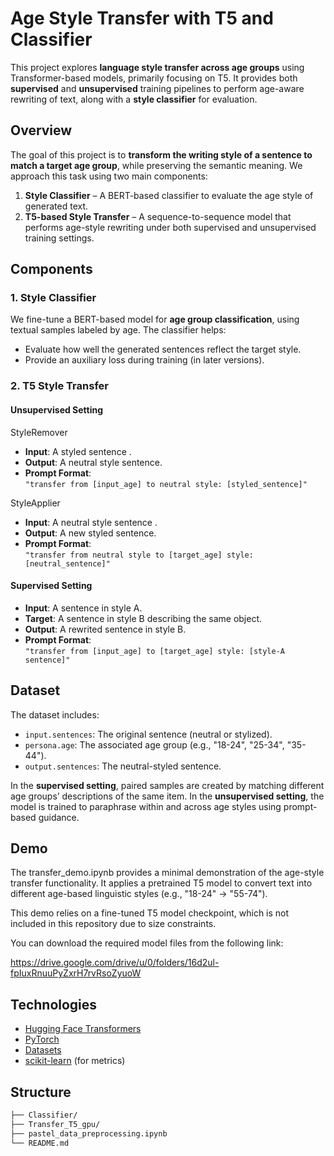 
# Age Style Transfer with T5 and Classifier

This project explores **language style transfer across age groups** using Transformer-based models, primarily focusing on T5. It provides both **supervised** and **unsupervised** training pipelines to perform age-aware rewriting of text, along with a **style classifier** for evaluation.

## Overview

The goal of this project is to **transform the writing style of a sentence to match a target age group**, while preserving the semantic meaning. We approach this task using two main components:

1. **Style Classifier** – A BERT-based classifier to evaluate the age style of generated text.
2. **T5-based Style Transfer** – A sequence-to-sequence model that performs age-style rewriting under both supervised and unsupervised training settings.

## Components

### 1. Style Classifier

We fine-tune a BERT-based model for **age group classification**, using textual samples labeled by age. The classifier helps:
- Evaluate how well the generated sentences reflect the target style.
- Provide an auxiliary loss during training (in later versions).

### 2. T5 Style Transfer

#### Unsupervised Setting
StyleRemover

- **Input**: A styled sentence .
- **Output**: A neutral style sentence.
- **Prompt Format**:  
  `"transfer from [input_age] to neutral style: [styled_sentence]"`

StyleApplier

- **Input**: A neutral style sentence .
- **Output**: A new styled sentence.
- **Prompt Format**:  
  `"transfer from neutral style to [target_age] style: [neutral_sentence]"`


#### Supervised Setting

- **Input**: A sentence in style A.
- **Target**: A sentence in style B describing the same object.
- **Output**: A rewrited sentence in style B.
- **Prompt Format**:  
  `"transfer from [input_age] to [target_age] style: [style-A sentence]"`


## Dataset

The dataset includes:
- `input.sentences`: The original sentence (neutral or stylized).
- `persona.age`: The associated age group (e.g., "18-24", "25-34", "35-44").
- `output.sentences`: The neutral-styled sentence.

In the **supervised setting**, paired samples are created by matching different age groups’ descriptions of the same item. In the **unsupervised setting**, the model is trained to paraphrase within and across age styles using prompt-based guidance.

## Demo
The transfer_demo.ipynb provides a minimal demonstration of the age-style transfer functionality. It applies a pretrained T5 model to convert text into different age-based linguistic styles (e.g., "18-24" → "55-74").

This demo relies on a fine-tuned T5 model checkpoint, which is not included in this repository due to size constraints.

You can download the required model files from the following link:

https://drive.google.com/drive/u/0/folders/16d2ul-fpIuxRnuuPyZxrH7rvRsoZyuoW


## Technologies

- [Hugging Face Transformers](https://huggingface.co/transformers/)
- [PyTorch](https://pytorch.org/)
- [Datasets](https://huggingface.co/docs/datasets/)
- [scikit-learn](https://scikit-learn.org/) (for metrics)

## Structure

```bash
├── Classifier/
├── Transfer_T5_gpu/
├── pastel_data_preprocessing.ipynb
└── README.md
```


